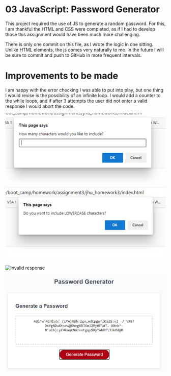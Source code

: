 # 03 JavaScript: Password Generator

This project required the use of JS to generate a random password. For this, I am thankful the HTML and CSS were completed, as if I had to develop those this assignment would have been much more challenging. 

There is only one commit on this file, as I wrote the logic in one sitting. Unlike HTML elements, the js comes very naturally to me. In the future I will be sure to commit and push to GitHub in more frequent intervals. 

# Improvements to be made

I am happy with the error checking I was able to put into play, but one thing I would revise is the possibility of an infinite loop. I would add a counter to the while loops, and if after 3 attempts the user did not enter a valid response I would abort the code. 

![User Prompts](Assets/Images/Prompt1.png)

![Character type question](Assets/Images/Prompt2.png)

![Invalid response](Assets/Images/Prompt3.png)

![Success](Assets/Images/Success.png)





